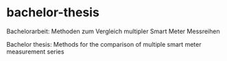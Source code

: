 # bachelor-thesis

Bachelorarbeit: Methoden zum Vergleich multipler Smart Meter Messreihen

Bachelor thesis: Methods for the comparison of multiple smart meter measurement series
